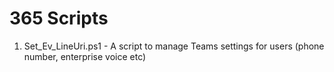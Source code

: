 # 365 Scripts

1. Set_Ev_LineUri.ps1 - A script to manage Teams settings for users (phone number, enterprise voice etc)
